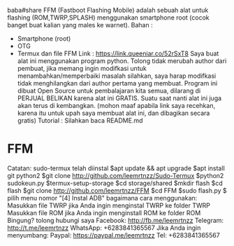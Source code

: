 baba#share
FFM (Fastboot Flashing Mobile) adalah sebuah alat untuk flashing (ROM,TWRP,SPLASH) menggunakan smartphone root (cocok banget buat kalian yang males ke warnet).
Bahan :
- Smartphone (root)
- OTG
- Termux dan file FFM
Link : https://link.queeniar.co/52rSxT8
Saya buat alat ini menggunakan program python. Tolong tidak merubah author dari pembuat, jika memang ingin modifkasi untuk menambahkan/memperbaiki masalah silahkan, saya harap modifkasi tidak menghilangkan dari author pertama yang membuat.
Program ini dibuat Open Source untuk pembalajaran kita semua, dilarang di PERJUAL BELIKAN karena alat ini GRATIS. Suatu saat nanti alat ini juga akan terus di kembangkan.
(mohon maaf apabila link saya recehkan, karena itu untuk upah saya membuat alat ini, dan dibagikan secara gratis)
Tutorial :
Silahkan baca README.md

# FFM
Catatan: sudo-termux telah diinstal
$apt update && apt upgrade
$apt install git python2
$git clone http://github.com/leemrtnzz/Sudo-Termux
$python2 sudokeun.py
$termux-setup-storage
$cd storage/shared
$mkdir flash
$cd flash
$git clone http://github.com/leemrtnzz/FFM
$cd FFM
$sudo flash.py
$ pilih menu nomor "[4] Instal ADB"
bagaimana cara menggunakan:
Masukkan file TWRP jika Anda ingin menginstal TWRP ke folder TWRP
Masukkan file ROM jika Anda ingin menginstall ROM ke folder ROM
Bingung? tolong hubungi saya
Facebook: http://fb.me/leemrtnzz
Telegram: http://t.me/leemrtnzz
WhatsApp: +6283841365567
Jika Anda ingin menyumbang:
Paypal: https://paypal.me/leemrtnzz
Tel: +6283841365567

